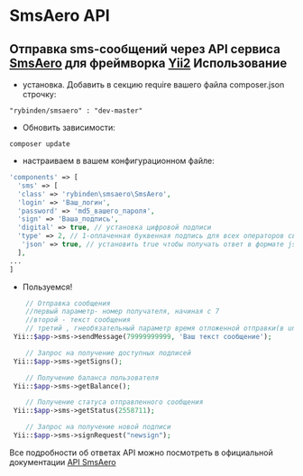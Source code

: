   SmsAero API
=========
Отправка sms-сообщений через API сервиса [SmsAero](https://smsaero.ru) для фреймворка [Yii2](https://www.yiiframework.ru/)
Использование
--------------
 - установка. Добавить в секцию require вашего файла composer.json строчку:
```
"rybinden/smsaero" : "dev-master"
```
- Обновить зависимости:
```
composer update
```
- настраиваем в вашем конфигурационном файле:
```php
'components' => [
  'sms' => [
  'class' => 'rybinden\smsaero\SmsAero',
  'login' => 'Ваш_логин',
  'password' => 'md5_вашего_пароля',
  'sign' => 'Ваша_подпись',
  'digital' => true, // установка цифровой подписи
  'type' => 2, // 1-оплаченная буквенная подпись для всех операторов связи, 2-бесплатная буквенная подпись для всех операторов, кроме МТС, 3-бесплатная буквенная подпись для всех операторов (+0,15 рублей к тарифу Прямого канала), 4-инфоподпись для всех операторов
   'json' => true, // установить true чтобы получать ответ в формате json
  ],
...
]
```
- Пользуемся!
```php
    // Отправка сообщения
    //первый параметр- номер получателя, начиная с 7
    //второй - текст сообщения
    // третий , гнеобязательный параметр время отложенной отправки(в unix), если не указан, смс отправляется сразу
 Yii::$app->sms->sendMessage(79999999999, 'Ваш текст сообщение');

    // Запрос на получение доступных подписей
 Yii::$app->sms->getSigns();

    // Получение баланса пользователя
 Yii::$app->sms->getBalance();  

    // Получение статуса отправленного сообщения
 Yii::$app->sms->getStatus(2558711);

    // Запрос на получение новой подписи
 Yii::$app->sms->signRequest("newsign");

```
Все подробности об ответах API можно посмотреть в официальной документации [API SmsAero](https://smsaero.ru/description/api/)
